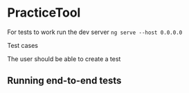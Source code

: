 # PracticeTool

For tests to work run the dev server `ng serve --host 0.0.0.0`

Test cases

The user should be able to create a test

## Running end-to-end tests



